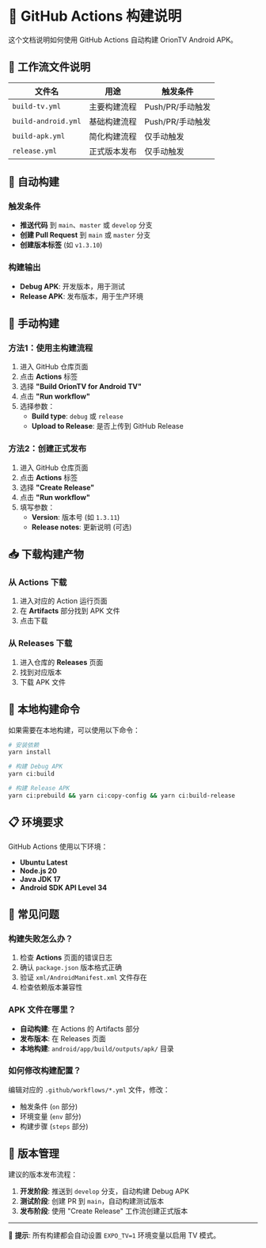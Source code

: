 # 🚀 GitHub Actions 构建说明

这个文档说明如何使用 GitHub Actions 自动构建 OrionTV Android APK。

## 📁 工作流文件说明

| 文件名 | 用途 | 触发条件 |
|--------|------|----------|
| `build-tv.yml` | 主要构建流程 | Push/PR/手动触发 |
| `build-android.yml` | 基础构建流程 | Push/PR/手动触发 |
| `build-apk.yml` | 简化构建流程 | 仅手动触发 |
| `release.yml` | 正式版本发布 | 仅手动触发 |

## 🔄 自动构建

### 触发条件
- **推送代码** 到 `main`、`master` 或 `develop` 分支
- **创建 Pull Request** 到 `main` 或 `master` 分支  
- **创建版本标签** (如 `v1.3.10`)

### 构建输出
- **Debug APK**: 开发版本，用于测试
- **Release APK**: 发布版本，用于生产环境

## 🎯 手动构建

### 方法1：使用主构建流程

1. 进入 GitHub 仓库页面
2. 点击 **Actions** 标签
3. 选择 **"Build OrionTV for Android TV"**
4. 点击 **"Run workflow"**
5. 选择参数：
   - **Build type**: `debug` 或 `release`
   - **Upload to Release**: 是否上传到 GitHub Release

### 方法2：创建正式发布

1. 进入 GitHub 仓库页面
2. 点击 **Actions** 标签  
3. 选择 **"Create Release"**
4. 点击 **"Run workflow"**
5. 填写参数：
   - **Version**: 版本号 (如 `1.3.11`)
   - **Release notes**: 更新说明 (可选)

## 📥 下载构建产物

### 从 Actions 下载

1. 进入对应的 Action 运行页面
2. 在 **Artifacts** 部分找到 APK 文件
3. 点击下载

### 从 Releases 下载

1. 进入仓库的 **Releases** 页面
2. 找到对应版本
3. 下载 APK 文件

## 🔧 本地构建命令

如果需要在本地构建，可以使用以下命令：

```bash
# 安装依赖
yarn install

# 构建 Debug APK
yarn ci:build

# 构建 Release APK  
yarn ci:prebuild && yarn ci:copy-config && yarn ci:build-release
```

## 📋 环境要求

GitHub Actions 使用以下环境：
- **Ubuntu Latest**
- **Node.js 20**
- **Java JDK 17**
- **Android SDK API Level 34**

## 🚨 常见问题

### 构建失败怎么办？

1. 检查 **Actions** 页面的错误日志
2. 确认 `package.json` 版本格式正确
3. 验证 `xml/AndroidManifest.xml` 文件存在
4. 检查依赖版本兼容性

### APK 文件在哪里？

- **自动构建**: 在 Actions 的 Artifacts 部分
- **发布版本**: 在 Releases 页面
- **本地构建**: `android/app/build/outputs/apk/` 目录

### 如何修改构建配置？

编辑对应的 `.github/workflows/*.yml` 文件，修改：
- 触发条件 (`on` 部分)
- 环境变量 (`env` 部分)  
- 构建步骤 (`steps` 部分)

## 🔄 版本管理

建议的版本发布流程：

1. **开发阶段**: 推送到 `develop` 分支，自动构建 Debug APK
2. **测试阶段**: 创建 PR 到 `main`，自动构建测试版本
3. **发布阶段**: 使用 "Create Release" 工作流创建正式版本

---

📝 **提示**: 所有构建都会自动设置 `EXPO_TV=1` 环境变量以启用 TV 模式。